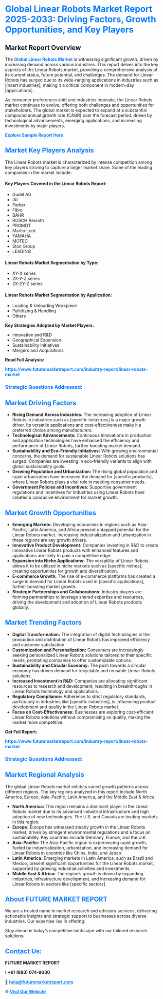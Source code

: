 <h1 style="color: #007BFF;">Global Linear Robots Market Report 2025-2033: Driving Factors, Growth Opportunities, and Key Players</h1>

<section id="overview">
<h2>Market Report Overview</h2>
<p>The <a href="https://www.futuremarketreport.com/industry-report/linear-robots-market" style="color: #007BFF; text-decoration: none;"><strong>Global Linear Robots Market</strong></a> is witnessing significant growth, driven by increasing demand across various industries. This report delves into the key aspects of the Linear Robots market, providing a comprehensive analysis of its current status, future potential, and challenges. The demand for Linear Robots has surged due to its wide-ranging applications in industries such as [insert industries], making it a critical component in modern-day [applications].</p>
<p>As consumer preferences shift and industries innovate, the Linear Robots market continues to evolve, offering both challenges and opportunities for stakeholders. The global market is expected to expand at a substantial compound annual growth rate (CAGR) over the forecast period, driven by technological advancements, emerging applications, and increasing investments by major players.</p>
</section>

<section id="overview">
<p><a href="https://www.futuremarketreport.com/request-sample/reportId=46555" style="color: #007BFF; text-decoration: none;"><strong>Explore Sample Report Here</strong></a></p>
</section>

<section id="key-players">
<h2 style="color: #007BFF;">Market Key Players Analysis</h2>
<p>The Linear Robots market is characterized by intense competition among key players striving to capture a larger market share. Some of the leading companies in the market include:</p>
<h4>Key Players Covered in the Linear Robots Report:</h4>
<ul><li>Gudel AG</li><li>IAI</li><li>Parker</li><li>Fibro</li><li>BAHR</li><li>BOSCH Rexroth</li><li>PROMOT</li><li>Martin Lord</li><li>YAMAHA</li><li>MOTEC</li><li>Ston Group</li><li>LEADING</li></ul>
<h4>Linear Robots Market Segmentation by Type:</h4>
<ul><li>XY-X series</li><li>2X-Y-Z series</li><li>2X-2Y-Z series</li></ul>

<h4>Linear Robots Market Segmentation by Application:</h4>
<ul><li>Loading &amp; Unloading Workpiece</li><li>Palletizing &amp; Handling</li><li>Others</li></ul>
<p><strong>Key Strategies Adopted by Market Players:</strong></p>
<ul>
<li>Innovation and R&D</li>
<li>Geographical Expansion</li>
<li>Sustainability Initiatives</li>
<li>Mergers and Acquisitions</li>
</ul>
</section>

<section>
<p><strong>Read Full Analysis: </strong></p><a href="https://www.futuremarketreport.com/industry-report/linear-robots-market" style="color: #007BFF; text-decoration: none;"><strong>https://www.futuremarketreport.com/industry-report/linear-robots-market</strong></a>
<h3 style="color: #007BFF;">Strategic Questions Addressed:</h3>
</section>

<section id="driving-factors">
<h2 style="color: #007BFF;">Market Driving Factors</h2>
<ul>
<li><strong>Rising Demand Across Industries:</strong> The increasing adoption of Linear Robots in industries such as [specific industries] is a major growth driver. Its versatile applications and cost-effectiveness make it a preferred choice among manufacturers.</li>
<li><strong>Technological Advancements:</strong> Continuous innovations in production and application technologies have enhanced the efficiency and performance of Linear Robots, further boosting market demand.</li>
<li><strong>Sustainability and Eco-Friendly Initiatives:</strong> With growing environmental concerns, the demand for sustainable Linear Robots solutions has surged. Companies are investing in eco-friendly variants to align with global sustainability goals.</li>
<li><strong>Growing Population and Urbanization:</strong> The rising global population and rapid urbanization have increased the demand for [specific products], where Linear Robots plays a vital role in meeting consumer needs.</li>
<li><strong>Government Policies and Incentives:</strong> Supportive government regulations and incentives for industries using Linear Robots have created a conducive environment for market growth.</li>
</ul>
</section>

<section id="growth-opportunities">
<h2 style="color: #007BFF;">Market Growth Opportunities</h2>
<ul>
<li><strong>Emerging Markets:</strong> Developing economies in regions such as Asia-Pacific, Latin America, and Africa present untapped potential for the Linear Robots market. Increasing industrialization and urbanization in these regions are key growth drivers.</li>
<li><strong>Innovative Product Development:</strong> Companies investing in R&D to create innovative Linear Robots products with enhanced features and applications are likely to gain a competitive edge.</li>
<li><strong>Expansion into Niche Applications:</strong> The versatility of Linear Robots allows it to be utilized in niche markets such as [specific niches], creating opportunities for growth and diversification.</li>
<li><strong>E-commerce Growth:</strong> The rise of e-commerce platforms has created a surge in demand for Linear Robots used in [specific applications], further boosting market growth.</li>
<li><strong>Strategic Partnerships and Collaborations:</strong> Industry players are forming partnerships to leverage shared expertise and resources, driving the development and adoption of Linear Robots products globally.</li>
</ul>
</section>

<section id="trending-factors">
<h2 style="color: #007BFF;">Market Trending Factors</h2>
<ul>
<li><strong>Digital Transformation:</strong> The integration of digital technologies in the production and distribution of Linear Robots has improved efficiency and customer satisfaction.</li>
<li><strong>Customization and Personalization:</strong> Consumers are increasingly seeking personalized Linear Robots solutions tailored to their specific needs, prompting companies to offer customizable options.</li>
<li><strong>Sustainability and Circular Economy:</strong> The push towards a circular economy has driven demand for recyclable and reusable Linear Robots solutions.</li>
<li><strong>Increased Investment in R&D:</strong> Companies are allocating significant resources to research and development, resulting in breakthroughs in Linear Robots technology and applications.</li>
<li><strong>Regulatory Compliance:</strong> Adherence to strict regulatory standards, particularly in industries like [specific industries], is influencing product development and quality in the Linear Robots market.</li>
<li><strong>Focus on Cost-Effectiveness:</strong> Businesses are exploring cost-efficient Linear Robots solutions without compromising on quality, making the market more competitive.</li>
</ul>
</section>

<section>
<p><strong>Get Full Report: </strong></p><a href="https://www.futuremarketreport.com/industry-report/linear-robots-market" style="color: #007BFF; text-decoration: none;"><strong>https://www.futuremarketreport.com/industry-report/linear-robots-market</strong></a>
<h3 style="color: #007BFF;">Strategic Questions Addressed:</h3>
</section>


<section id="regional-analysis">
<h2 style="color: #007BFF;">Market Regional Analysis</h2>
<p>The global Linear Robots market exhibits varied growth patterns across different regions. The key regions analyzed in this report include North America, Europe, Asia-Pacific, Latin America, and the Middle East & Africa:</p>
<ul>
<li><strong>North America:</strong> This region remains a dominant player in the Linear Robots market due to its advanced industrial infrastructure and high adoption of new technologies. The U.S. and Canada are leading markets in this region.</li>
<li><strong>Europe:</strong> Europe has witnessed steady growth in the Linear Robots market, driven by stringent environmental regulations and a focus on sustainability. Key countries include Germany, France, and the U.K.</li>
<li><strong>Asia-Pacific:</strong> The Asia-Pacific region is experiencing rapid growth, fueled by industrialization, urbanization, and increasing demand for Linear Robots in countries like China, India, and Japan.</li>
<li><strong>Latin America:</strong> Emerging markets in Latin America, such as Brazil and Mexico, present significant opportunities for the Linear Robots market, supported by growing industrial activities and investments.</li>
<li><strong>Middle East & Africa:</strong> The region’s growth is driven by expanding industries, infrastructure development, and increasing demand for Linear Robots in sectors like [specific sectors].</li>
</ul>
</section>

<footer>
<h2 style="color: #007BFF;">About FUTURE MARKET REPORT</h2>
<p>We are a trusted name in market research and advisory services, delivering actionable insights and strategic support to businesses across diverse industries. Our expertise lies in offering:</p>

<p>Stay ahead in today’s competitive landscape with our tailored research solutions.</p>

<h2 style="color: #007BFF;">Contact Us:</h2>
<p><strong>FUTURE MARKET REPORT</strong></p>
<p>📞 <strong>+91 (883) 074-8030</strong></p>
<p>📧 <strong><a href="mailto:help@futuremarketreport.com" style="color: #007BFF;">help@futuremarketreport.com</a></strong></p>
<p>🌐 <strong><a href="https://www.futuremarketreport.com/" style="color: #007BFF;">Visit Our Website</a></strong></p>
</footer>